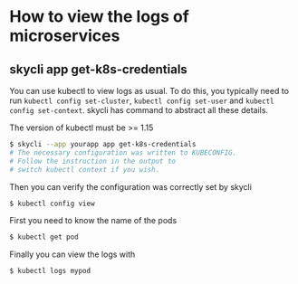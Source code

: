 # How to view the logs of microservices

## skycli app get-k8s-credentials

You can use kubectl to view logs as usual. To do this, you typically need to run `kubectl config set-cluster`, `kubectl config set-user` and `kubectl config set-context`. skycli has command to abstract all these details.

The version of kubectl must be &gt;= 1.15

```bash
$ skycli --app yourapp app get-k8s-credentials
# The necessary configuration was written to KUBECONFIG.
# Follow the instruction in the output to
# switch kubectl context if you wish.
```

Then you can verify the configuration was correctly set by skycli

```bash
$ kubectl config view
```

First you need to know the name of the pods

```bash
$ kubectl get pod
```

Finally you can view the logs with

```bash
$ kubectl logs mypod
```



